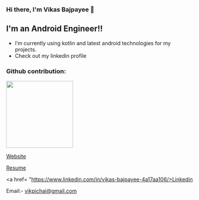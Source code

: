 ### Hi there, I'm Vikas Bajpayee 👋

## I'm an Android Engineer!!

- I’m currently using kotlin and latest android technologies for my projects.
- Check out my linkedin profile

### Github contribution:


<img height="180em" src="https://github-readme-stats.vercel.app/api?username=vikasmain&show_icons=true&hide_border=true&&count_private=true&include_all_commits=true" />


<a href = "https://vikasmain.github.io/"> Website </a>

<a href= "https://drive.google.com/file/d/1gjrqC2RnB9LWq2X-L3qNm1lUoA30m0he/view"> Resume</a>

<a href= "https://www.linkedin.com/in/vikas-bajpayee-4a17aa106/>Linkedin</a>

Email:- vikpichai@gmail.com
